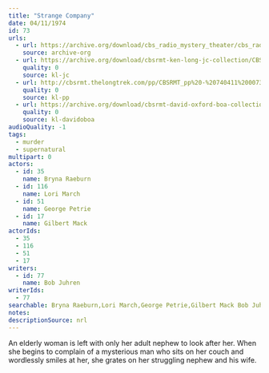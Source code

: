 ```yaml
---
title: "Strange Company"
date: 04/11/1974
id: 73
urls: 
  - url: https://archive.org/download/cbs_radio_mystery_theater/cbs_radio_mystery_theater-0051-0100.zip/cbs_radio_mystery_theater-0051-0100%2Fcbsrmt_0073_strange_company.mp3
    source: archive-org
  - url: https://archive.org/download/cbsrmt-ken-long-jc-collection/CBSRMT - 740411 0073 Strange Company vbr df buzz_jc.mp3
    quality: 0
    source: kl-jc
  - url: http://cbsrmt.thelongtrek.com/pp/CBSRMT_pp%20-%20740411%200073%20Strange%20Company.mp3
    quality: 0
    source: kl-pp
  - url: https://archive.org/download/cbsrmt-david-oxford-boa-collection/CBSRMT-740411-0073-Strange-Company-(128-44)_WBBM-JE-{BoA}.mp3
    quality: 0
    source: kl-davidoboa
audioQuality: -1
tags: 
  - murder
  - supernatural
multipart: 0
actors:  
  - id: 35
    name: Bryna Raeburn  
  - id: 116
    name: Lori March  
  - id: 51
    name: George Petrie  
  - id: 17
    name: Gilbert Mack
actorIds:  
  - 35  
  - 116  
  - 51  
  - 17
writers:  
  - id: 77
    name: Bob Juhren
writerIds:  
  - 77
searchable: Bryna Raeburn,Lori March,George Petrie,Gilbert Mack Bob Juhren
notes: 
descriptionSource: nrl
---
```

An elderly woman is left with only her adult nephew to look after her. When she begins to complain of a mysterious man who sits on her couch and wordlessly smiles at her, she grates on her struggling nephew and his wife.